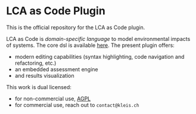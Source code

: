 # LCA as Code Plugin

This is the official repository for the LCA as Code plugin.

LCA as Code is *domain-specific language* to model environmental impacts of systems. 
The core dsl is available [here](https://github.com/kleis-technology/lcaac).
The present plugin offers:
- modern editing capabilities (syntax highlighting, code navigation and refactoring, etc.)
- an embedded assessment engine
- and results visualization

This work is dual licensed:
- for non-commercial use, [AGPL](./LICENSE-AGPL.txt)
- for commercial use, reach out to `contact@kleis.ch`
